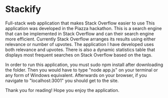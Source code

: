 # Stackify
Full-stack web application that makes Stack Overflow easier to use
This application was developed in the Piazza hackathon.
This is a search engine that can be implemented in Stack Overflow and can their search engine more efficient.
Currently Stack Overflow arranges its results using either relevance or number of upvotes. The application I have developed uses both relevance and upvotes.
There is also a dynamic statistics table that displays most frequent searches on Stack Overflow based on the tags.

In order to run this application, you must sudo npm install after downloading the folder.
Then you would have to type "node app.js" on your terminal or any form of Windows equivalent.
Afterwards on your browser, if you navigate to "localhost:3001" you should get to the site.

Thank you for reading! Hope you enjoy the application.
